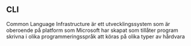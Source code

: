 ## CLI
Common Language Infrastructure är ett utvecklingssystem som är oberoende på platform som Microsoft har skapat som tillåter program skrivna i olika programmeringsspråk att köras på olika typer av hårdvara
